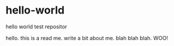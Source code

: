 # hello-world
hello world test repositor

hello. this is a read me. write a bit about me. blah blah blah. WOO!
